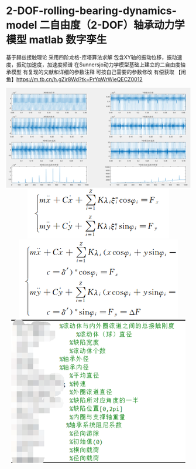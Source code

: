 # 2-DOF-rolling-bearing-dynamics-model 二自由度（2-DOF）轴承动力学模型 matlab 数字孪生
基于赫兹接触理论  采用四阶龙格-库塔算法求解 包含XY轴的振动位移，振动速度，振动加速度，加速度频谱
在Sunnersjo动力学模型基础上建立的二自由度轴承模型
有复现的文献和详细的参数注释 可按自己需要的参数修改
有偿获取
【闲鱼】https://m.tb.cn/h.gZir8Wd?tk=PrYqWrWieQECZ0012 
<div align="center">
  <img src="https://github.com/linstar12137/2-DOF-rolling-bearing-dynamics-model/blob/main/Quicker_20240416_164104.png">
   <img src="https://github.com/linstar12137/2-DOF-rolling-bearing-dynamics-model/blob/main/VN8MW1G%60K%7BRFO77%5B9XXDEK3.png">
   <img src="https://github.com/linstar12137/2-DOF-rolling-bearing-dynamics-model/blob/main/%5B(4S%5BX_UTA9EWBTR2W9Y6GK.png">
   <img src="https://github.com/linstar12137/2-DOF-rolling-bearing-dynamics-model/blob/main/image.png">
</div>


